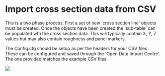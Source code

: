 # Import cross section data from CSV

This is a two phase process. First a set of new 'cross section line' objects must be created. Once the objects have been created the 'sub-table' can be populated wth the cross section data. This will typically contain X, Y, Z values but may also contain roughness and panel markers.

The Config.cfg should be setup as per the headers for your CSV files. These can be configured and saved through the 'Open Data Import Centre'. The one provided matches the example CSV files.

![](gif001.gif)